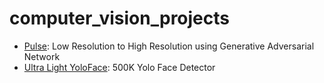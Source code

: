 # computer_vision_projects

- [Pulse](https://github.com/adamian98/pulse): Low Resolution to High Resolution using Generative Adversarial Network
- [Ultra Light YoloFace](https://github.com/dog-qiuqiu/MobileNetv2-YOLOV3#500kb%E7%9A%84yolo-face-detection): 500K Yolo Face Detector


